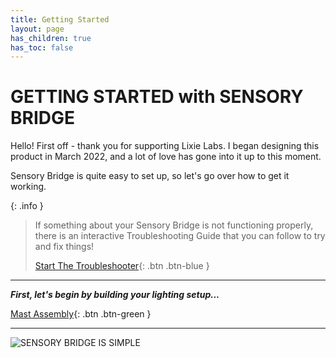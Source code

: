 ```yaml
---
title: Getting Started
layout: page
has_children: true
has_toc: false
---
```


# **GETTING STARTED with SENSORY BRIDGE**

Hello! First off - thank you for supporting Lixie Labs. I began designing this product in March 2022, and a lot of love has gone into it up to this moment.

Sensory Bridge is quite easy to set up, so let's go over how to get it working.

{: .info }
> If something about your Sensory Bridge is not functioning properly, there is an interactive Troubleshooting Guide that you can follow to try and fix things!
>
> [Start The Troubleshooter](https://sensorybridge.rocks/troubleshooting/){: .btn .btn-blue }

-------------------------------------------------------

<right-align>

***First, let's begin by building your lighting setup...***

[Mast Assembly](https://connornishijima.github.io/sensory_bridge_docs/mast_assembly.html){: .btn .btn-green }

</right-align>

-------------------------------------------------------

![SENSORY BRIDGE IS SIMPLE](https://github.com/connornishijima/sensory_bridge_docs/blob/main/img/7.jpg?raw=true)

